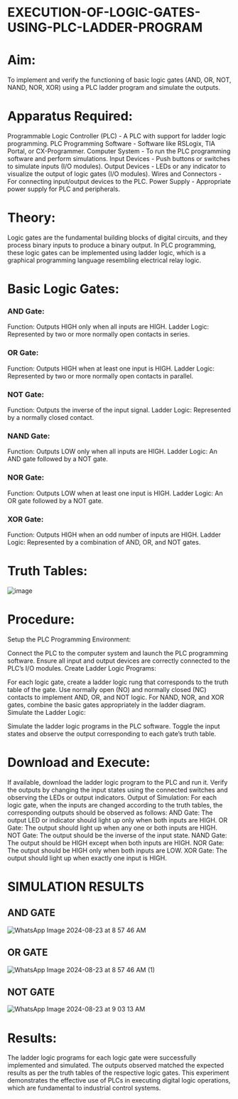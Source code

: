 # EXECUTION-OF-LOGIC-GATES-USING-PLC-LADDER-PROGRAM


 
# Aim:
To implement and verify the functioning of basic logic gates (AND, OR, NOT, NAND, NOR, XOR) using a PLC ladder program and simulate the outputs.

# Apparatus Required:
Programmable Logic Controller (PLC) - A PLC with support for ladder logic programming.
PLC Programming Software - Software like RSLogix, TIA Portal, or CX-Programmer.
Computer System - To run the PLC programming software and perform simulations.
Input Devices - Push buttons or switches to simulate inputs (I/O modules).
Output Devices - LEDs or any indicator to visualize the output of logic gates (I/O modules).
Wires and Connectors - For connecting input/output devices to the PLC.
Power Supply - Appropriate power supply for PLC and peripherals.


# Theory:
Logic gates are the fundamental building blocks of digital circuits, and they process binary inputs to produce a binary output. In PLC programming, these logic gates can be implemented using ladder logic, which is a graphical programming language resembling electrical relay logic.

# Basic Logic Gates:
### AND Gate:

Function: Outputs HIGH only when all inputs are HIGH.
Ladder Logic: Represented by two or more normally open contacts in series.

### OR Gate:

Function: Outputs HIGH when at least one input is HIGH.
Ladder Logic: Represented by two or more normally open contacts in parallel.

### NOT Gate:

Function: Outputs the inverse of the input signal.
Ladder Logic: Represented by a normally closed contact.

### NAND Gate:

Function: Outputs LOW only when all inputs are HIGH.
Ladder Logic: An AND gate followed by a NOT gate.

### NOR Gate:

Function: Outputs LOW when at least one input is HIGH.
Ladder Logic: An OR gate followed by a NOT gate.

### XOR Gate:

Function: Outputs HIGH when an odd number of inputs are HIGH.
Ladder Logic: Represented by a combination of AND, OR, and NOT gates.
# Truth Tables:

![image](https://github.com/user-attachments/assets/804da3e8-ff4d-4e4a-9823-b45f0b20b1a8)

 
# Procedure:
Setup the PLC Programming Environment:

Connect the PLC to the computer system and launch the PLC programming software.
Ensure all input and output devices are correctly connected to the PLC’s I/O modules.
Create Ladder Logic Programs:

For each logic gate, create a ladder logic rung that corresponds to the truth table of the gate.
Use normally open (NO) and normally closed (NC) contacts to implement AND, OR, and NOT logic.
For NAND, NOR, and XOR gates, combine the basic gates appropriately in the ladder diagram.
Simulate the Ladder Logic:

Simulate the ladder logic programs in the PLC software.
Toggle the input states and observe the output corresponding to each gate’s truth table.
# Download and Execute:

If available, download the ladder logic program to the PLC and run it.
Verify the outputs by changing the input states using the connected switches and observing the LEDs or output indicators.
Output of Simulation:
For each logic gate, when the inputs are changed according to the truth tables, the corresponding outputs should be observed as follows:
AND Gate: The output LED or indicator should light up only when both inputs are HIGH.
OR Gate: The output should light up when any one or both inputs are HIGH.
NOT Gate: The output should be the inverse of the input state.
NAND Gate: The output should be HIGH except when both inputs are HIGH.
NOR Gate: The output should be HIGH only when both inputs are LOW.
XOR Gate: The output should light up when exactly one input is HIGH.


# SIMULATION RESULTS 

## AND GATE
![WhatsApp Image 2024-08-23 at 8 57 46 AM](https://github.com/user-attachments/assets/eb7890b6-6b89-4588-ba37-daacf92010e8)

## OR GATE
![WhatsApp Image 2024-08-23 at 8 57 46 AM (1)](https://github.com/user-attachments/assets/8e6ee554-3230-4bb5-8575-af2ec64ab177)

## NOT GATE 
![WhatsApp Image 2024-08-23 at 9 03 13 AM](https://github.com/user-attachments/assets/548fa393-ec27-44dd-b894-aaeecf765079)



# Results:
The ladder logic programs for each logic gate were successfully implemented and simulated.
The outputs observed matched the expected results as per the truth tables of the respective logic gates.
This experiment demonstrates the effective use of PLCs in executing digital logic operations, which are fundamental to industrial control systems.
